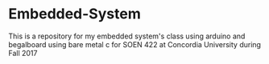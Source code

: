 # Embedded-System
This is a repository for my embedded system's class using arduino and begalboard using bare metal c for SOEN 422 at Concordia University during Fall 2017

